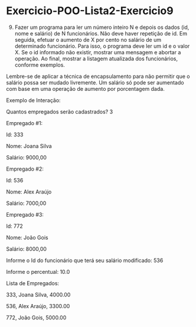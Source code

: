# Exercicio-POO-Lista2-Exercicio9

9)	Fazer um programa para ler um número inteiro N e depois os dados (id, nome e salário) de N funcionários. Não deve haver repetição de id. Em seguida, efetuar o aumento de X por cento no salário de um determinado funcionário. Para isso, o programa deve ler um id e o valor X. Se o id informado não existir, mostrar uma mensagem e abortar a operação. Ao final, mostrar a listagem atualizada dos funcionários, conforme exemplos.

Lembre-se de aplicar a técnica de encapsulamento para não permitir que o salário possa
ser mudado livremente. Um salário só pode ser aumentado com base em uma operação de aumento por porcentagem dada.

Exemplo de Interação:

Quantos empregados serão cadastrados? 3

Empregado #1:

Id: 333

Nome: Joana Silva

Salário: 9000,00


Empregado #2:

Id: 536

Nome: Alex Araújo

Salário: 7000,00

Empregado #3:

Id: 772

Nome: João Gois

Salário: 8000,00


Informe o Id do funcionário que terá seu salário modificado: 536

Informe o percentual: 10.0


Lista de Empregados:

333, Joana Silva, 4000.00

536, Alex Araújo, 3300.00

772, João Gois, 5000.00
